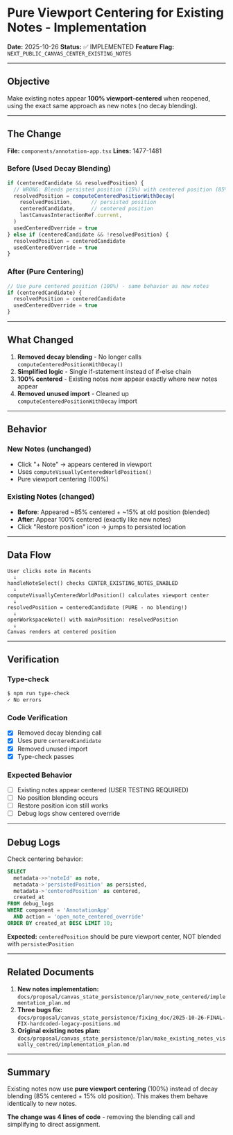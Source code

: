# Pure Viewport Centering for Existing Notes - Implementation

**Date:** 2025-10-26
**Status:** ✅ IMPLEMENTED
**Feature Flag:** `NEXT_PUBLIC_CANVAS_CENTER_EXISTING_NOTES`

---

## Objective

Make existing notes appear **100% viewport-centered** when reopened, using the exact same approach as new notes (no decay blending).

---

## The Change

**File:** `components/annotation-app.tsx`
**Lines:** 1477-1481

### Before (Used Decay Blending)

```typescript
if (centeredCandidate && resolvedPosition) {
  // WRONG: Blends persisted position (15%) with centered position (85%)
  resolvedPosition = computeCenteredPositionWithDecay(
    resolvedPosition,      // persisted position
    centeredCandidate,     // centered position
    lastCanvasInteractionRef.current,
  )
  usedCenteredOverride = true
} else if (centeredCandidate && !resolvedPosition) {
  resolvedPosition = centeredCandidate
  usedCenteredOverride = true
}
```

### After (Pure Centering)

```typescript
// Use pure centered position (100%) - same behavior as new notes
if (centeredCandidate) {
  resolvedPosition = centeredCandidate
  usedCenteredOverride = true
}
```

---

## What Changed

1. **Removed decay blending** - No longer calls `computeCenteredPositionWithDecay()`
2. **Simplified logic** - Single if-statement instead of if-else chain
3. **100% centered** - Existing notes now appear exactly where new notes appear
4. **Removed unused import** - Cleaned up `computeCenteredPositionWithDecay` import

---

## Behavior

### New Notes (unchanged)
- Click "+ Note" → appears centered in viewport
- Uses `computeVisuallyCenteredWorldPosition()`
- Pure viewport centering (100%)

### Existing Notes (changed)
- **Before**: Appeared ~85% centered + ~15% at old position (blended)
- **After**: Appear 100% centered (exactly like new notes)
- Click "Restore position" icon → jumps to persisted location

---

## Data Flow

```
User clicks note in Recents
  ↓
handleNoteSelect() checks CENTER_EXISTING_NOTES_ENABLED
  ↓
computeVisuallyCenteredWorldPosition() calculates viewport center
  ↓
resolvedPosition = centeredCandidate (PURE - no blending!)
  ↓
openWorkspaceNote() with mainPosition: resolvedPosition
  ↓
Canvas renders at centered position
```

---

## Verification

### Type-check
```bash
$ npm run type-check
✓ No errors
```

### Code Verification
- [x] Removed decay blending call
- [x] Uses pure `centeredCandidate`
- [x] Removed unused import
- [x] Type-check passes

### Expected Behavior
- [ ] Existing notes appear centered (USER TESTING REQUIRED)
- [ ] No position blending occurs
- [ ] Restore position icon still works
- [ ] Debug logs show centered override

---

## Debug Logs

Check centering behavior:
```sql
SELECT
  metadata->>'noteId' as note,
  metadata->'persistedPosition' as persisted,
  metadata->'centeredPosition' as centered,
  created_at
FROM debug_logs
WHERE component = 'AnnotationApp'
  AND action = 'open_note_centered_override'
ORDER BY created_at DESC LIMIT 10;
```

**Expected:** `centeredPosition` should be pure viewport center, NOT blended with `persistedPosition`

---

## Related Documents

1. **New notes implementation:** `docs/proposal/canvas_state_persistence/plan/new_note_centered/implementation_plan.md`
2. **Three bugs fix:** `docs/proposal/canvas_state_persistence/fixing_doc/2025-10-26-FINAL-FIX-hardcoded-legacy-positions.md`
3. **Original existing notes plan:** `docs/proposal/canvas_state_persistence/plan/make_existing_notes_visually_centred/implementation_plan.md`

---

## Summary

Existing notes now use **pure viewport centering** (100%) instead of decay blending (85% centered + 15% old position). This makes them behave identically to new notes.

**The change was 4 lines of code** - removing the blending call and simplifying to direct assignment.
